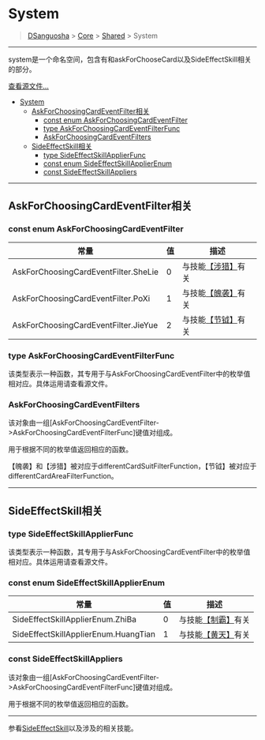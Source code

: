 # System

> [DSanguosha](../index.md) > [Core](./core-index.md) > [Shared](./shared-index.md) > System

___

system是一个命名空间，包含有和askForChooseCard以及SideEffectSkill相关的部分。

[查看源文件...](../../src/core/shares/libs/system.ts)

- [System](#system)
  - [AskForChoosingCardEventFilter相关](#askforchoosingcardeventfilter相关)
    - [const enum AskForChoosingCardEventFilter](#const-enum-askforchoosingcardeventfilter)
    - [type AskForChoosingCardEventFilterFunc](#type-askforchoosingcardeventfilterfunc)
    - [AskForChoosingCardEventFilters](#askforchoosingcardeventfilters)
  - [SideEffectSkill相关](#sideeffectskill相关)
    - [type SideEffectSkillApplierFunc](#type-sideeffectskillapplierfunc)
    - [const enum SideEffectSkillApplierEnum](#const-enum-sideeffectskillapplierenum)
    - [const SideEffectSkillAppliers](#const-sideeffectskillappliers)

___

## AskForChoosingCardEventFilter相关

### const enum AskForChoosingCardEventFilter

| 常量                                 | 值  | 描述                                                       |
| ------------------------------------ | --- | ---------------------------------------------------------- |
| AskForChoosingCardEventFilter.SheLie | 0   | 与技能[【涉猎】](../characters/god.md#涉猎)有关         |
| AskForChoosingCardEventFilter.PoXi   | 1   | 与技能[【魄袭】](../characters/god.md#魄袭)有关         |
| AskForChoosingCardEventFilter.JieYue | 2   | 与技能[【节钺】](../characters/yijiang2011.md#节钺)有关 |

### type AskForChoosingCardEventFilterFunc

该类型表示一种函数，其专用于与AskForChoosingCardEventFilter中的枚举值相对应。具体运用请查看源文件。

### AskForChoosingCardEventFilters

该对象由一组\[AskForChoosingCardEventFilter->AskForChoosingCardEventFilterFunc\]键值对组成。

用于根据不同的枚举值返回相应的函数。

【魄袭】和【涉猎】被对应于differentCardSuitFilterFunction，【节钺】被对应于differentCardAreaFilterFunction。

___

## SideEffectSkill相关

### type SideEffectSkillApplierFunc

该类型表示一种函数，其专用于与AskForChoosingCardEventFilter中的枚举值相对应。具体运用请查看源文件。

### const enum SideEffectSkillApplierEnum

| 常量                                 | 值  | 描述                                                    |
| ------------------------------------ | --- | ------------------------------------------------------- |
| SideEffectSkillApplierEnum.ZhiBa     | 0   | 与技能[【制霸】](../characters/mountain.md#制霸)有关 |
| SideEffectSkillApplierEnum.HuangTian | 1   | 与技能[【黄天】](../characters/wind.md#黄天)有关     |

### const SideEffectSkillAppliers

该对象由一组\[AskForChoosingCardEventFilter->AskForChoosingCardEventFilterFunc\]键值对组成。

用于根据不同的枚举值返回相应的函数。

___

参看[SideEffectSkill](./system.md)以及涉及的相关技能。
